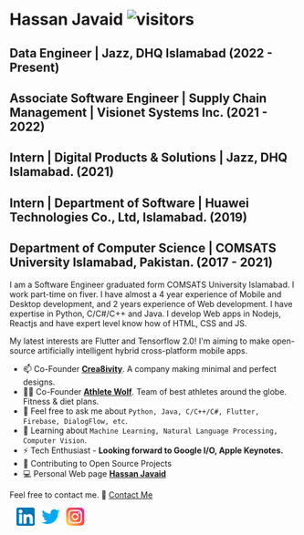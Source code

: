 # Hassan Javaid ![visitors](https://visitor-badge.glitch.me/badge?page_id=ihassanjavaid.ihassanjavaid)
## Data Engineer | Jazz, DHQ Islamabad (2022 - Present)
## Associate Software Engineer | Supply Chain Management | Visionet Systems Inc. (2021 - 2022)
## Intern | Digital Products & Solutions | Jazz, DHQ Islamabad. (2021)
## Intern | Department of Software | Huawei Technologies Co., Ltd, Islamabad. (2019)
## Department of Computer Science | COMSATS University Islamabad, Pakistan. (2017 - 2021)

I am a Software Engineer graduated form COMSATS University Islamabad. I work part-time on fiver. I have almost a 4 year experience of Mobile and Desktop development, and 2 years experience of Web development. I have expertise in Python, C/C#/C++ and Java. I develop Web apps in Nodejs, Reactjs and have expert level know how of HTML, CSS and JS.

My latest interests are Flutter and Tensorflow 2.0! I'm aiming to make open-source artificially intelligent hybrid cross-platform mobile apps.

* 📫 Co-Founder **[Crea8ivity](https://www.instagram.com/crea8ivity/)**. A company making minimal and perfect designs.
* 💪🏻 Co-Founder **[Athlete Wolf](https://www.instagram.com/athletewolf/)**. Team of best athletes around the globe. Fitness & diet plans.
* 💬 Feel free to ask me about `Python, Java, C/C++/C#, Flutter, Firebase, DialogFlow, etc`.
* 📖 Learning about `Machine Learning, Natural Language Processing, Computer Vision`.
* ⚡ Tech Enthusiast - **Looking forward to Google I/O, Apple Keynotes.**
* 🤝 Contributing to Open Source Projects
* 💻 Personal Web page **[Hassan Javaid](https://www.fiverr.com/hassanjavaid98)** 

Feel free to contact me. 📩 [Contact Me](mailto:hassanmallick@outlook.com)

&nbsp;&nbsp; [![LinkedIn](https://raw.githubusercontent.com/ihassanjavaid/ihassanjavaid/master/linkedin-icon.png)](https://www.linkedin.com/in/hasan-malik-042a69189/) &nbsp;&nbsp;[![Twitter](https://raw.githubusercontent.com/ihassanjavaid/ihassanjavaid/master/twitter-icon.png)](https://twitter.com/ihassanjavaid) &nbsp;&nbsp;[![Instagram](https://raw.githubusercontent.com/ihassanjavaid/ihassanjavaid/master/instagram-icon.png)](https://www.instagram.com/ihassanjavaid/)
 
